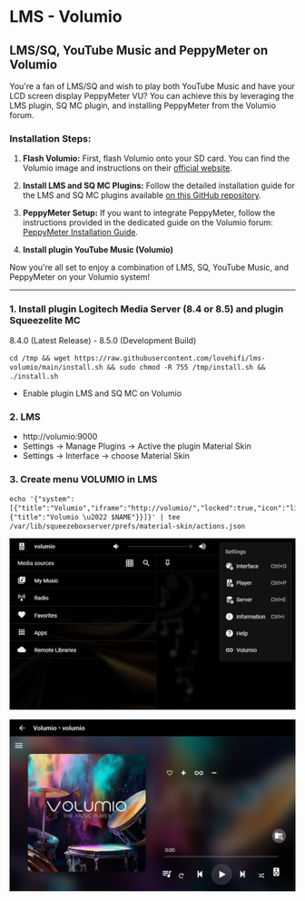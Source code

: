 # LMS - Volumio
## LMS/SQ, YouTube Music and PeppyMeter on Volumio

You're a fan of LMS/SQ and wish to play both YouTube Music and have your LCD screen display PeppyMeter VU? You can achieve this by leveraging the LMS plugin, SQ MC plugin, and installing PeppyMeter from the Volumio forum.

### Installation Steps:

1. **Flash Volumio:**
   First, flash Volumio onto your SD card. You can find the Volumio image and instructions on their [official website](https://volumio.org/).

2. **Install LMS and SQ MC Plugins:**
   Follow the detailed installation guide for the LMS and SQ MC plugins available [on this GitHub repository](https://github.com/lovehifi/lms-volumio).

3. **PeppyMeter Setup:**
   If you want to integrate PeppyMeter, follow the instructions provided in the dedicated guide on the Volumio forum: [PeppyMeter Installation Guide](https://community.volumio.com/t/project-with-peppymeter-screensaver-plugin-for-volumio-v2-9xx-and-3-0xx-buster/45862/2644).

4. **Install plugin YouTube Music (Volumio)**

Now you're all set to enjoy a combination of LMS, SQ, YouTube Music, and PeppyMeter on your Volumio system!
>
--------------------------------------------

### 1. Install plugin Logitech Media Server (8.4 or 8.5) and plugin Squeezelite MC
8.4.0 (Latest Release) - 8.5.0 (Development Build) 
```
cd /tmp && wget https://raw.githubusercontent.com/lovehifi/lms-volumio/main/install.sh && sudo chmod -R 755 /tmp/install.sh && ./install.sh
```
- Enable plugin LMS and SQ MC on Volumio


### 2. LMS

- http://volumio:9000
- Settings -> Manage Plugins -> Active the plugin Material Skin
- Settings -> Interface -> choose Material Skin

### 3. Create menu VOLUMIO in LMS
```
echo '{"system":[{"title":"Volumio","iframe":"http://volumio/","locked":true,"icon":"link","toolbar":{"title":"Volumio \u2022 $NAME"}}]}' | tee /var/lib/squeezeboxserver/prefs/material-skin/actions.json
```

![Screenshot](Logitech%20Media%20Server-Volumio.png)

![Screenshot](Logitech%20Media%20Server-Volumio-2.png)
